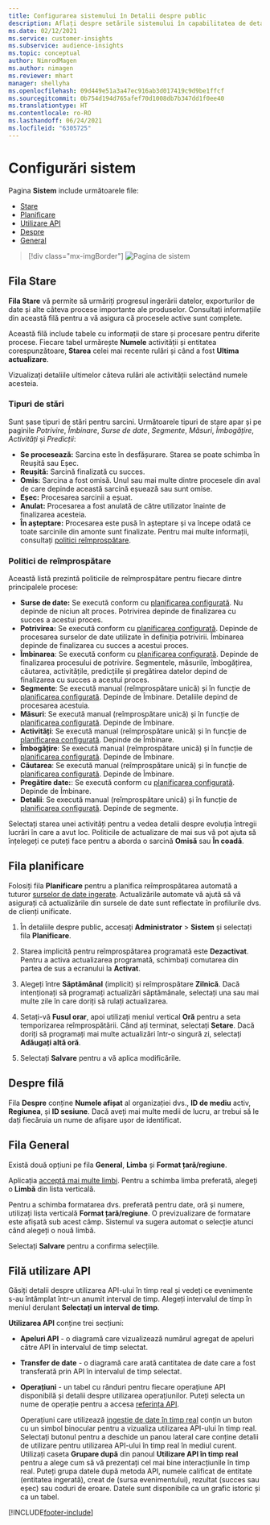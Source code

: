 ```yaml
---
title: Configurarea sistemului în Detalii despre public
description: Aflați despre setările sistemului în capabilitatea de detalii privind publicul Dynamics 365 Customer Insights.
ms.date: 02/12/2021
ms.service: customer-insights
ms.subservice: audience-insights
ms.topic: conceptual
author: NimrodMagen
ms.author: nimagen
ms.reviewer: mhart
manager: shellyha
ms.openlocfilehash: 09d449e51a3a47ec916ab3d017419c9d9be1ffcf
ms.sourcegitcommit: 0b754d194d765afef70d1008db7b347dd1f0ee40
ms.translationtype: HT
ms.contentlocale: ro-RO
ms.lasthandoff: 06/24/2021
ms.locfileid: "6305725"
---
```

# <a name="system-configuration"></a>Configurări sistem

Pagina **Sistem** include următoarele file:
- [Stare](#status-tab)
- [Planificare](#schedule-tab)
- [Utilizare API](#api-usage-tab)
- [Despre](#about-tab)
- [General](#general-tab)

> [!div class="mx-imgBorder"]
> ![Pagina de sistem](media/system-tabs.png "Pagina de sistem")

## <a name="status-tab"></a>Fila Stare

**Fila Stare** vă permite să urmăriți progresul ingerării datelor, exporturilor de date și alte câteva procese importante ale produselor. Consultați informațiile din această filă pentru a vă asigura că procesele active sunt complete.

Această filă include tabele cu informații de stare și procesare pentru diferite procese. Fiecare tabel urmărește **Numele** activității și entitatea corespunzătoare, **Starea** celei mai recente rulări și când a fost **Ultima actualizare**.

Vizualizați detaliile ultimelor câteva rulări ale activității selectând numele acesteia.

### <a name="status-types"></a>Tipuri de stări

Sunt șase tipuri de stări pentru sarcini. Următoarele tipuri de stare apar și pe paginile *Potrivire*, *Îmbinare*, *Surse de date*, *Segmente*, *Măsuri*, *Îmbogățire*, *Activități* și *Predicții*:

- **Se procesează:** Sarcina este în desfășurare. Starea se poate schimba în Reușită sau Eșec.
- **Reușită:** Sarcină finalizată cu succes.
- **Omis:** Sarcina a fost omisă. Unul sau mai multe dintre procesele din aval de care depinde această sarcină eșuează sau sunt omise.
- **Eșec:** Procesarea sarcinii a eșuat.
- **Anulat:** Procesarea a fost anulată de către utilizator înainte de finalizarea acesteia.
- **În așteptare:** Procesarea este pusă în așteptare și va începe odată ce toate sarcinile din amonte sunt finalizate. Pentru mai multe informații, consultați [politici reîmprospătare](#refresh-policies).

### <a name="refresh-policies"></a>Politici de reîmprospătare

Această listă prezintă politicile de reîmprospătare pentru fiecare dintre principalele procese:

- **Surse de date:** Se execută conform cu [planificarea configurată](#schedule-tab). Nu depinde de niciun alt proces. Potrivirea depinde de finalizarea cu succes a acestui proces.
- **Potrivirea:** Se execută conform cu [planificarea configurată](#schedule-tab). Depinde de procesarea surselor de date utilizate în definiția potrivirii. Îmbinarea depinde de finalizarea cu succes a acestui proces.
- **Îmbinarea**: Se execută conform cu [planificarea configurată](#schedule-tab). Depinde de finalizarea procesului de potrivire. Segmentele, măsurile, îmbogățirea, căutarea, activitățile, predicțiile și pregătirea datelor depind de finalizarea cu succes a acestui proces.
- **Segmente**: Se execută manual (reîmprospătare unică) și în funcție de [planificarea configurată](#schedule-tab). Depinde de Îmbinare. Detaliile depind de procesarea acestuia.
- **Măsuri**: Se execută manual (reîmprospătare unică) și în funcție de [planificarea configurată](#schedule-tab). Depinde de Îmbinare.
- **Activități**: Se execută manual (reîmprospătare unică) și în funcție de [planificarea configurată](#schedule-tab). Depinde de Îmbinare.
- **Îmbogățire**: Se execută manual (reîmprospătare unică) și în funcție de [planificarea configurată](#schedule-tab). Depinde de Îmbinare.
- **Căutarea**: Se execută manual (reîmprospătare unică) și în funcție de [planificarea configurată](#schedule-tab). Depinde de Îmbinare.
- **Pregătire date:**: Se execută conform cu [planificarea configurată](#schedule-tab). Depinde de Îmbinare.
- **Detalii**: Se execută manual (reîmprospătare unică) și în funcție de [planificarea configurată](#schedule-tab). Depinde de segmente.

Selectați starea unei activități pentru a vedea detalii despre evoluția întregii lucrări în care a avut loc. Politicile de actualizare de mai sus vă pot ajuta să înțelegeți ce puteți face pentru a aborda o sarcină **Omisă** sau **În coadă**.

## <a name="schedule-tab"></a>Fila planificare

Folosiți fila **Planificare** pentru a planifica reîmprospătarea automată a tuturor [surselor de date ingerate](data-sources.md). Actualizările automate vă ajută să vă asigurați că actualizările din sursele de date sunt reflectate în profilurile dvs. de clienți unificate.

1. În detaliile despre public, accesați **Administrator** > **Sistem** și selectați fila **Planificare**.

2. Starea implicită pentru reîmprospătarea programată este **Dezactivat**. Pentru a activa actualizarea programată, schimbați comutarea din partea de sus a ecranului la **Activat**.

3. Alegeți între **Săptămânal** (implicit) și reîmprospătare **Zilnică**. Dacă intenționați să programați actualizări săptămânale, selectați una sau mai multe zile în care doriți să rulați actualizarea.

4. Setați-vă **Fusul orar**, apoi utilizați meniul vertical **Oră** pentru a seta temporizarea reîmprospătării. Când ați terminat, selectați **Setare**. Dacă doriți să programați mai multe actualizări într-o singură zi, selectați **Adăugați altă oră**.

5. Selectați **Salvare** pentru a vă aplica modificările.

## <a name="about-tab"></a>Despre filă

Fila **Despre** conține **Numele afișat** al organizației dvs., **ID de mediu** activ, **Regiunea**, și **ID sesiune**. Dacă aveți mai multe medii de lucru, ar trebui să le dați fiecăruia un nume de afișare ușor de identificat.

## <a name="general-tab"></a>Fila General

Există două opțiuni pe fila **General**, **Limba** și **Format țară/regiune**.

Aplicația [acceptă mai multe limbi](supported-languages.md). Pentru a schimba limba preferată, alegeți o **Limbă** din lista verticală.

Pentru a schimba formatarea dvs. preferată pentru date, oră și numere, utilizați lista verticală **Format țară/regiune**. O previzualizare de formatare este afișată sub acest câmp. Sistemul va sugera automat o selecție atunci când alegeți o nouă limbă.

Selectați **Salvare** pentru a confirma selecțiile.

## <a name="api-usage-tab"></a>Filă utilizare API

Găsiți detalii despre utilizarea API-ului în timp real și vedeți ce evenimente s-au întâmplat într-un anumit interval de timp. Alegeți intervalul de timp în meniul derulant **Selectați un interval de timp**. 

**Utilizarea API** conține trei secțiuni: 
- **Apeluri API** - o diagramă care vizualizează numărul agregat de apeluri către API în intervalul de timp selectat.

- **Transfer de date** - o diagramă care arată cantitatea de date care a fost transferată prin API în intervalul de timp selectat.

-  **Operațiuni** - un tabel cu rânduri pentru fiecare operațiune API disponibilă și detalii despre utilizarea operațiunilor. Puteți selecta un nume de operație pentru a accesa [referința API](https://developer.ci.ai.dynamics.com/api-details#api=CustomerInsights&operation=Get-all-instances).

   Operațiuni care utilizează [ingestie de date în timp real](real-time-data-ingestion.md) conțin un buton cu un simbol binocular pentru a vizualiza utilizarea API-ului în timp real. Selectați butonul pentru a deschide un panou lateral care conține detalii de utilizare pentru utilizarea API-ului în timp real în mediul curent.   
   Utilizați caseta **Grupare după** din panoul **Utilizare API în timp real** pentru a alege cum să vă prezentați cel mai bine interacțiunile în timp real. Puteți grupa datele după metoda API, numele calificat de entitate (entitatea ingerată), creat de (sursa evenimentului), rezultat (succes sau eșec) sau coduri de eroare. Datele sunt disponibile ca un grafic istoric și ca un tabel.


[!INCLUDE[footer-include](../includes/footer-banner.md)]